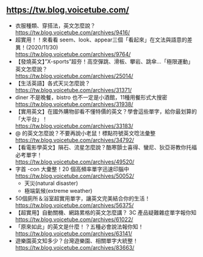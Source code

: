 ## https://tw.blog.voicetube.com/

- 衣服種類、穿搭法，英文怎麼說？
  <br>https://tw.blog.voicetube.com/archives/9416/
- 超實用！！來看看 seem、look、appear三個「看起來」在文法與語意的差異！(2020/11/30)
  <br>https://tw.blog.voicetube.com/archives/9764/
- 【發燒英文】”X-sports”超夯！高空彈跳、滑板、攀岩、跳傘…「極限運動」英文怎麼說？
  <br>https://tw.blog.voicetube.com/archives/25014/
- 【生活英語】各式天災怎麼說？
  <br>https://tw.blog.voicetube.com/archives/31371/
- diner 不是晚餐，bistro 也不一定是小酒館，11種用餐形式大搜密
  <br>https://tw.blog.voicetube.com/archives/31938/
- 【實用英文】在國外購物卻看不懂特價的英文？學會這些單字，給你最划算的「大平台」！
  <br>https://tw.blog.voicetube.com/archives/33183/
- @ 的英文怎麼說？不要再說小老鼠！標點符號英文唸法彙整
  <br>https://tw.blog.voicetube.com/archives/34792/
- 【看電影學英文】隕石、流星怎麼說？酷寒顫士喜得、蠻尼、狄亞哥教你托福必考單字！
  <br>https://tw.blog.voicetube.com/archives/49520/
- 字首 -con 大彙整！20 個高頻率單字迅速印腦中
  <br>https://tw.blog.voicetube.com/archives/50052/
  - 天災(natural disaster)
  - 極端氣候(extreme weather)
- 50個廁所＆浴室超實用單字，讓英文完美結合你的生活！
  <br>https://tw.blog.voicetube.com/archives/56375/
- 【超實用】自動關機、網路累格的英文怎麼講？ 3C 產品疑難雜症單字報你知
  <br>https://tw.blog.voicetube.com/archives/61022/
- 「原來如此」的英文是什麼！？五種必會說法報你知！
  <br>https://tw.blog.voicetube.com/archives/63141/
- 遊樂園英文知多少？台灣遊樂園、相關單字大統整！
  <br>https://tw.blog.voicetube.com/archives/83663/
